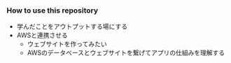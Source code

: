 ### How to use this repository
- 学んだことをアウトプットする場にする
- AWSと連携させる
  - ウェブサイトを作ってみたい
  - AWSのデータベースとウェブサイトを繋げてアプリの仕組みを理解する


